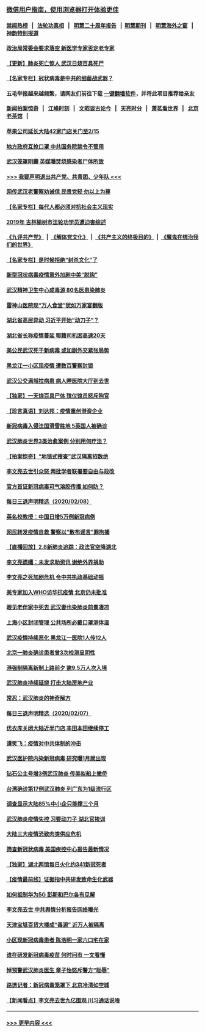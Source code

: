 ### [微信用户指南，使用浏览器打开体验更佳](https://github.com/gfw-breaker/banned-news1/blob/master/indexes/wechat-guide.md?t=0)
#### [禁闻热榜](热点新闻.md?t=0)  &nbsp;&nbsp;|&nbsp;&nbsp; [法轮功真相](https://github.com/gfw-breaker/truth/blob/master/README.md?t=0) &nbsp;&nbsp;|&nbsp;&nbsp; [明慧二十周年报告](https://github.com/gfw-breaker/mh-reports/blob/master/README.md?t=0) &nbsp;&nbsp;|&nbsp;&nbsp;[明慧期刊](https://github.com/gfw-breaker/mh-qikan) &nbsp;&nbsp;|&nbsp;&nbsp; [明慧海外之窗](https://github.com/gfw-breaker/mh-news/blob/master/README.md?t=0) &nbsp;&nbsp;|&nbsp;&nbsp; [神韵特别报道](https://github.com/gfw-breaker/mh-news/blob/master/shenyun.md?t=0)
#### [政治局常委会要求落空 新医学专家否定老专家](../pages/nsc413/n11852540.md?t=02091102) 
#### [【更新】肺炎死亡惊人 武汉日烧百具死尸](../pages/nsc413/n11801312.md?t=02091102) 
#### [【名家专栏】冠状病毒是中共的细菌战武器？](../pages/nsc413/n11854546.md?t=02091102) 
#### 五毛举报越来越频繁，请网友们前往下载 [一键翻墙软件](https://github.com/gfw-breaker/ssr-accounts)，并将此项目推荐给亲友
#### [新闻拍案惊奇](https://github.com/gfw-breaker/banned-news1/blob/master/pages/link4.md) &nbsp;&nbsp;|&nbsp;&nbsp; [江峰时刻](https://github.com/gfw-breaker/banned-news1/blob/master/pages/link4.md) &nbsp;&nbsp;|&nbsp;&nbsp; [文昭谈古论今](https://github.com/gfw-breaker/banned-news1/blob/master/pages/link4.md) &nbsp;&nbsp;|&nbsp;&nbsp; [天亮时分](https://github.com/gfw-breaker/banned-news1/blob/master/pages/link4.md) &nbsp;&nbsp;|&nbsp;&nbsp; [萧茗看世界](https://github.com/gfw-breaker/banned-news1/blob/master/pages/link4.md) &nbsp;&nbsp;|&nbsp;&nbsp; [北京老茶馆](https://github.com/gfw-breaker/banned-news1/blob/master/pages/link4.md) &nbsp;&nbsp;|&nbsp;&nbsp; 
#### [苹果公司延长大陆42家门店关门至2/15](../pages/nsc413/n11854605.md?t=02091102) 
#### [地方政府互抢口罩 中共国务院禁令不管用](../pages/nsc413/n11854459.md?t=02091102) 
#### [武汉笼罩阴霾 英媒曝焚烧感染者尸体所致](../pages/nsc413/n11854482.md?t=02091102) 
#### [>>> 我要声明退出共产党、共青团、少年队 <<<](https://github.com/begood0513/goodnews/blob/master/quit/letter.md) 
#### [网传武汉老警察劝诫信 民贵党轻 勿以上为尊](../pages/nsc413/n11854494.md?t=02091102) 
#### [【名家专栏】每代人都必须对抗社会主义现实](../pages/nsc413/n11831412.md?t=02091102) 
#### [2019年 吉林榆树市法轮功学员遭迫害综述](../pages/nsc413/n11849574.md?t=02091102) 
#### [《九评共产党》](https://github.com/begood0513/9ping.md/blob/master/README.md) &nbsp;|&nbsp; [《解体党文化》](../../../../jtdwh.md/blob/master/README.md)  &nbsp;|&nbsp; [《共产主义的终极目的》](../../../../gczydzjmd.md/blob/master/README.md) &nbsp;|&nbsp; [《魔鬼在统治我们的世界》](../../../../mgztzwmdsj.md/blob/master/README.md) 
#### [【名家专栏】是时候拒绝“封杀文化”了](../pages/nsc413/n11814093.md?t=02091102) 
#### [新型冠状病毒疫情意外加剧中美“脱钩”](../pages/nsc413/n11854475.md?t=02091102) 
#### [武汉精神卫生中心成毒源 80名医患染肺炎](../pages/nsc413/n11854415.md?t=02091102) 
#### [雷神山医院现“万人食堂”犹如万家宴翻版](../pages/nsc413/n11854454.md?t=02091102) 
#### [湖北省高层异动 习近平开始“动刀子”？](../pages/nsc413/n11854313.md?t=02091102) 
#### [湖北省长称疫情蔓延 鄂籍司机困高速20天](../pages/nsc413/n11854382.md?t=02091102) 
#### [美公民武汉死于新病毒 或加剧外交紧张局势](../pages/nsc413/n11854331.md?t=02091102) 
#### [黑龙江一小区现疫情 遭数百警察封锁](../pages/nsc413/n11854347.md?t=02091102) 
#### [武汉公交满城拉病患 病人睡医院大厅到去世](../pages/nsc413/n11854322.md?t=02091102) 
#### [【独家】一天烧百具尸体 殡仪馆员怒斥狗官](../pages/nsc413/n11853323.md?t=02091102) 
#### [【珍言真语】刘达邦：疫情重创港资企业](../pages/nsc413/n11854274.md?t=02091102) 
#### [新冠病毒入侵法国滑雪胜地 5英国人被确诊](../pages/nsc413/n11854307.md?t=02091102) 
#### [武汉肺炎世界3类治愈案例 分别用何疗法？](../pages/nsc413/n11854231.md?t=02091102) 
#### [【拍案惊奇】“地毯式搜查”武汉隔离招数绝](../pages/nsc413/n11853334.md?t=02091102) 
#### [李文亮去世引众怒 两批学者联署要自由与政改](../pages/nsc413/n11854100.md?t=02091102) 
#### [官方首证新冠病毒可气溶胶传播 如何防？](../pages/nsc413/n11854210.md?t=02091102) 
#### [每日三退声明精选（2020/02/08）](../pages/nsc413/n11854227.md?t=02091102) 
#### [英名校教授：中国日增5万例新冠病例](../pages/nsc413/n11854174.md?t=02091102) 
#### [网民转发疫情自救 警察以“散布谣言”罪拘捕](../pages/nsc413/n11854110.md?t=02091102) 
#### [【直播回放】2.8新肺炎追踪：政法官空降湖北](../pages/nsc413/n11854028.md?t=02091102) 
#### [李文亮遗孀：未发求助资讯 谢绝外界捐助](../pages/nsc413/n11854067.md?t=02091102) 
#### [李文亮之死加剧危机 令中共执政基础动摇](../pages/nsc413/n11854003.md?t=02091102) 
#### [美专家加入WHO访华抗疫情 北京仍未批准](../pages/nsc413/n11854043.md?t=02091102) 
#### [眼见老伴家中死去 武汉妻也染肺炎前景凄凉](../pages/nsc413/n11854040.md?t=02091102) 
#### [上海小区封闭管理 公共场所必戴口罩测体温](../pages/nsc413/n11853846.md?t=02091102) 
#### [武汉疫情持续恶化 黑龙江一医院1人传12人](../pages/nsc413/n11853839.md?t=02091102) 
#### [北京一肺炎确诊患者曾3次检测呈阴性](../pages/nsc413/n11853772.md?t=02091102) 
#### [港强制隔离新制上路前夕 逾9.5万人次入境](../pages/nsc413/n11853708.md?t=02091102) 
#### [武汉肺炎持续延烧 打击大陆房地产业](../pages/nsc413/n11853405.md?t=02091102) 
#### [常忍：武汉肺炎的神奇解方](../pages/nsc413/n11853413.md?t=02091102) 
#### [每日三退声明精选（2020/02/07）](../pages/nsc413/n11853462.md?t=02091102) 
#### [优衣库关闭大陆近半门店 丰田本田继续停工](../pages/nsc413/n11853213.md?t=02091102) 
#### [谭笑飞：疫情对中共体制的冲击](../pages/nsc413/n11853341.md?t=02091102) 
#### [武汉医护院内染新冠病毒 研究曝1月就出现](../pages/nsc413/n11852928.md?t=02091102) 
#### [钻石公主号增3例武汉肺炎 传美拟船上撤侨](../pages/nsc413/n11853240.md?t=02091102) 
#### [台湾确诊第17例武汉肺炎 列广东为1级流行区](../pages/nsc413/n11853182.md?t=02091102) 
#### [调查显示大陆85%中小企只能撑三个月](../pages/nsc413/n11853086.md?t=02091102) 
#### [武汉肺炎疫情失控 习要动刀子 湖北官挨训](../pages/nsc413/n11851103.md?t=02091102) 
#### [大陆三大疫情恐致肉类供应危机](../pages/nsc413/n11852769.md?t=02091102) 
#### [筛查新冠状病毒 美国疾控中心报告最新情况](../pages/nsc413/n11853070.md?t=02091102) 
#### [【独家】湖北两馆每日火化约341新冠死者](../pages/nsc413/n11845444.md?t=02091102) 
#### [【疫情最前线】证据指中共研发致命生化武器](../pages/nsc413/n11853087.md?t=02091102) 
#### [如何抵制华为5G 彭斯和巴尔各有见解](../pages/nsc413/n11852535.md?t=02091102) 
#### [李文亮去世 中共舆情分析报告网络曝光](../pages/nsc413/n11852868.md?t=02091102) 
#### [天津宝坻百货大楼成“毒源” 近万人被隔离](../pages/nsc413/n11852839.md?t=02091102) 
#### [小区现新冠病毒患者 陈浩明一家六口宅在家](../pages/nsc413/n11852799.md?t=02091102) 
#### [谁在研发新冠病毒疫苗 何时问市 一文看懂](../pages/nsc413/n11852840.md?t=02091102) 
#### [悼预警武汉肺炎医生 章子怡怒斥警方“耻辱”](../pages/nsc413/n11852148.md?t=02091102) 
#### [路透记者：新冠病毒笼罩下 北京冷清如空城](../pages/nsc413/n11852835.md?t=02091102) 
#### [【新闻看点】李文亮去世九亿围观 川习通话说啥](../pages/nsc413/n11852360.md?t=02091102) 

----
#### [ >>> 更早内容 <<< ](../indexes/nsc413-earlier.md)
